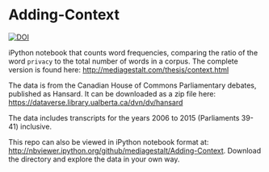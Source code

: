 # Adding-Context

[![DOI](https://zenodo.org/badge/33184524.svg)](https://zenodo.org/badge/latestdoi/33184524)

iPython notebook that counts word frequencies, comparing the ratio of the word `privacy` to the total number of words in a corpus. The complete version is found here: http://mediagestalt.com/thesis/context.html

The data is from the Canadian House of Commons Parliamentary debates, published as Hansard. It can be downloaded as a zip file here: https://dataverse.library.ualberta.ca/dvn/dv/hansard

The data includes transcripts for the years 2006 to 2015 (Parliaments 39-41) inclusive. 

This repo can also be viewed in iPython notebook format at: http://nbviewer.ipython.org/github/mediagestalt/Adding-Context. Download the directory and explore the data in your own way.
